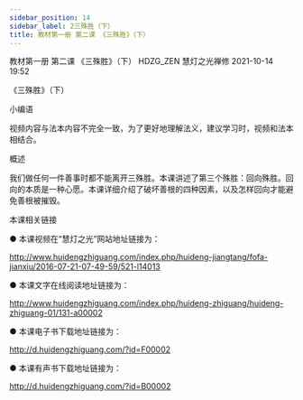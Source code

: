 ```yaml
---
sidebar_position: 14
sidebar_label: 2三殊胜（下）
title: 教材第一册 第二课 《三殊胜》（下）
---
```

教材第一册 第二课 《三殊胜》（下）
HDZG_ZEN 慧灯之光禅修 2021-10-14 19:52


《三殊胜》（下）

小编语


视频内容与法本内容不完全一致，为了更好地理解法义，建议学习时，视频和法本相结合。


概述


我们做任何一件善事时都不能离开三殊胜。本课讲述了第三个殊胜：回向殊胜。回向的本质是一种心愿。本课详细介绍了破坏善根的四种因素，以及怎样回向才能避免善根被摧毁。





本课相关链接

●  本课视频在“慧灯之光”网站地址链接为：

http://www.huidengzhiguang.com/index.php/huideng-jiangtang/fofa-jianxiu/2016-07-21-07-49-59/521-l14013



●  本课文字在线阅读地址链接为：

http://www.huidengzhiguang.com/index.php/huideng-zhiguang/huideng-zhiguang-01/131-a00002



●  本课电子书下载地址链接为：

http://d.huidengzhiguang.com/?id=F00002



●  本课有声书下载地址链接为：

http://d.huidengzhiguang.com/?id=B00002